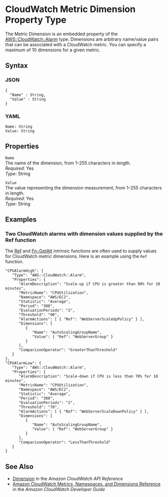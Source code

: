 # CloudWatch Metric Dimension Property Type<a name="aws-properties-cw-dimension"></a>

The Metric Dimension is an embedded property of the [AWS::CloudWatch::Alarm](aws-properties-cw-alarm.md) type\. Dimensions are arbitrary name/value pairs that can be associated with a CloudWatch metric\. You can specify a maximum of 10 dimensions for a given metric\.

## Syntax<a name="w13ab1c21c10c69c22c19b5"></a>

### JSON<a name="aws-properties-cw-dimension-syntax.json"></a>

```
{
  "Name" : String,
  "Value" : String
}
```

### YAML<a name="aws-properties-cw-dimension-syntax.yaml"></a>

```
Name: String
Value: String
```

## Properties<a name="w13ab1c21c10c69c22c19b7"></a>

`Name`  
The name of the dimension, from 1–255 characters in length\.  
*Required*: Yes  
*Type*: String

`Value`  
The value representing the dimension measurement, from 1–255 characters in length\.  
*Required*: Yes  
*Type*: String

## Examples<a name="w13ab1c21c10c69c22c19b9"></a>

### Two CloudWatch alarms with dimension values supplied by the Ref function<a name="w13ab1c21c10c69c22c19b9b2"></a>

The [Ref](intrinsic-function-reference-ref.md) and [Fn::GetAtt](intrinsic-function-reference-getatt.md) intrinsic functions are often used to supply values for CloudWatch metric dimensions\. Here is an example using the `Ref` function\.

```
"CPUAlarmHigh": {
   "Type": "AWS::CloudWatch::Alarm",
   "Properties": {
      "AlarmDescription": "Scale-up if CPU is greater than 90% for 10 minutes",
      "MetricName": "CPUUtilization",
      "Namespace": "AWS/EC2",
      "Statistic": "Average",
      "Period": "300",
      "EvaluationPeriods": "2",
      "Threshold": "90",
      "AlarmActions": [ { "Ref": "WebServerScaleUpPolicy" } ],
      "Dimensions": [
         {
            "Name": "AutoScalingGroupName",
            "Value": { "Ref": "WebServerGroup" }
         }
      ],
      "ComparisonOperator": "GreaterThanThreshold"
   }
},
"CPUAlarmLow": {
   "Type": "AWS::CloudWatch::Alarm",
   "Properties": {
      "AlarmDescription": "Scale-down if CPU is less than 70% for 10 minutes",
      "MetricName": "CPUUtilization",
      "Namespace": "AWS/EC2",
      "Statistic": "Average",
      "Period": "300",
      "EvaluationPeriods": "2",
      "Threshold": "70",
      "AlarmActions": [ { "Ref": "WebServerScaleDownPolicy" } ],
      "Dimensions": [
         {
            "Name": "AutoScalingGroupName",
            "Value": { "Ref": "WebServerGroup" }
         }
      ],
      "ComparisonOperator": "LessThanThreshold"
   }
}
```

## See Also<a name="w13ab1c21c10c69c22c19c11"></a>
+ [Dimension](http://docs.aws.amazon.com/AmazonCloudWatch/latest/APIReference/API_Dimension.html) in the *Amazon CloudWatch API Reference*
+ [Amazon CloudWatch Metrics, Namespaces, and Dimensions Reference](http://docs.aws.amazon.com/AmazonCloudWatch/latest/DeveloperGuide/CW_Support_For_AWS.html) in the *Amazon CloudWatch Developer Guide*